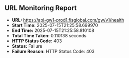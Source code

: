 ## URL Monitoring Report

- **URL:** https://api-gw1-prod1.fisglobal.com/gw/v1/health
- **Start Time:** 2025-07-15T21:25:58.699970
- **End Time:** 2025-07-15T21:25:58.810108
- **Total Time Taken:** 0.110138 seconds
- **HTTP Status Code:** 403
- **Status:** Failure
- **Failure Reason:** HTTP Status Code: 403
